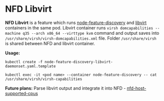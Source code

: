 # NFD Libvirt
**NFD Libvirt** is a feature which runs [node-feature-discovery](https://github.com/kubernetes-incubator/node-feature-discovery) and [libvirt](https://github.com/kubevirt/libvirt) containers
in the same pod. Libvirt container runs `virsh domcapabilities --machine q35 --arch x86_64 --virttype kvm` command and output saves into `/usr/share/virsh/virsh-domcapabilities.xml` file. Folder `/usr/share/virsh` is shared between NFD and libvirt container.

**Usage:**
```
kubectl create -f node-feature-discovery-libvirt-daemonset.yaml.template

kubectl exec -it <pod name> --container node-feature-discovery -- cat /usr/share/virsh/virsh-capabilities
```

**Future plans:**
Parse libvirt output and integrate it into NFD - [nfd-host-supported-cpus](https://github.com/ksimon1/nfd-host-supported-cpus)
